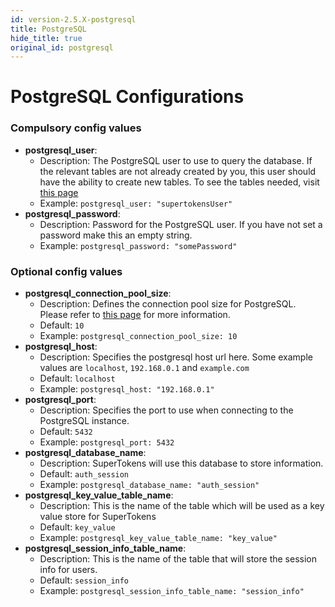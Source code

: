 ```yaml
---
id: version-2.5.X-postgresql
title: PostgreSQL
hide_title: true
original_id: postgresql
---
```


# PostgreSQL Configurations

### Compulsory config values
- **postgresql_user**: 
    - Description: The PostgreSQL user to use to query the database. If the relevant tables are not already created by you, this user should have the ability to create new tables. To see the tables needed, visit [this page](../../getting-started/database-setup/postgresql)
    - Example: ```postgresql_user: "supertokensUser"```
- **postgresql_password**: 
    - Description: Password for the PostgreSQL user. If you have not set a password make this an empty string.
    - Example: ```postgresql_password: "somePassword"```

### Optional config values
- **postgresql_connection_pool_size**: 
    - Description: Defines the connection pool size for PostgreSQL. Please refer to [this page](https://github.com/brettwooldridge/HikariCP/wiki/About-Pool-Sizing) for more information.
    - Default: ```10```
    - Example: ```postgresql_connection_pool_size: 10```
- **postgresql_host**: 
    - Description: Specifies the postgresql host url here. Some example values are ```localhost```, ```192.168.0.1``` and ```example.com```
    - Default: ```localhost```
    - Example: ```postgresql_host: "192.168.0.1"```
- **postgresql_port**:
    - Description: Specifies the port to use when connecting to the PostgreSQL instance.
    - Default: ```5432```
    - Example: ```postgresql_port: 5432```
- **postgresql_database_name**:
    - Description: SuperTokens will use this database to store information.
    - Default: ```auth_session```
    - Example: ```postgresql_database_name: "auth_session"```
- **postgresql_key_value_table_name**:
    - Description: This is the name of the table which will be used as a key value store for SuperTokens
    - Default: ```key_value```
    - Example: ```postgresql_key_value_table_name: "key_value"```
- **postgresql_session_info_table_name**:
    - Description: This is the name of the table that will store the session info for users.
    - Default: ```session_info```
    - Example: ```postgresql_session_info_table_name: "session_info"```